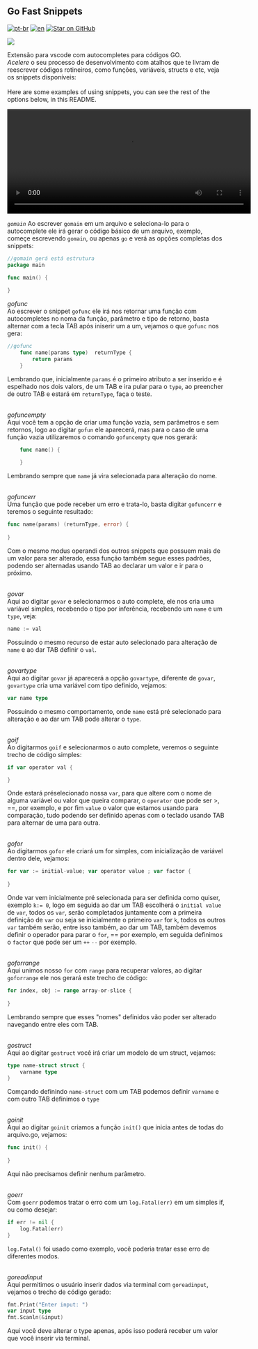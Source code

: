 ## Go Fast Snippets
[![pt-br](https://img.shields.io/badge/language-pt--br-green.svg)](https://github.com/kauemurakami/go-snippets/blob/main/README.pt-br.md)
[![en](https://img.shields.io/badge/language-en-orange.svg)](https://github.com/kauemurakami/go-snippets/blob/main/README.md)
[![Star on GitHub](https://img.shields.io/github/stars/kauemurakami/go-snippets.svg?style=flat&logo=github&colorB=deeppink&label=stars)](https://github.com/kauemurakami/get_snippets_extension)

![](gofast.png)  

Extensão para vscode com autocompletes para códigos GO.  
*Acelere* o seu processo de desenvolvimento com atalhos que te livram de reescrever códigos rotineiros, como funções, variáveis, structs e etc, veja os snippets disponíveis:<br/><br/>
Here are some examples of using snippets, you can see the rest of the options below, in this README.<br/>  

<video width="560" height="240" controls>
  <source src="./preview.mp4" type="video/mp4">
  Your browser does not support the video tag.
</video><br/>

*```gomain```*
Ao escrever ```gomain``` em um arquivo e seleciona-lo para o autocomplete ele irá gerar o código básico de um arquivo, exemplo, começe escrevendo ```gomain```, ou apenas ```go``` e verá as opções completas dos snippets:  
```go
//gomain gerá está estrutura
package main

func main() {
	
}
```  
*gofunc*  
Ao escrever o snippet ```gofunc``` ele irá nos retornar uma função com autocompletes no noma da função, parâmetro e tipo de retorno, basta alternar com a tecla TAB após iniserir um a um, vejamos o que ```gofunc``` nos gera:  
```go
//gofunc
	func name(params type)  returnType {
		return params
	}
```
Lembrando que, inicialmente ```params``` é o primeiro atributo a ser inserido e é espelhado nos dois valors, de um TAB e ira pular para o ```type```, ao preencher de outro TAB e estará em ```returnType```, faça o teste.<br/><br/>

*gofuncempty*  
Aqui você tem a opção de criar uma função vazia, sem parâmetros e sem retornos, logo ao digitar ```gofun``` ele aparecerá, mas para o caso de uma função vazia utilizaremos o comando ```gofuncempty``` que nos gerará:  
```go
	func name() {
			
	}
```
Lembrando sempre que ```name``` já vira selecionada para alteração do nome.<br/><br/>

*gofuncerr*  
Uma função que pode receber um erro e trata-lo, basta digitar ```gofuncerr``` e teremos o seguinte resultado:  
```go
func name(params) (returnType, error) {
	
}
```
Com o mesmo modus operandi dos outros snippets que possuem mais de um valor para ser alterado, essa função também segue esses padrões, podendo ser alternadas usando TAB ao declarar um valor e ir para o próximo.<br/><br/>

*govar*  
Aqui ao digitar ```govar``` e selecionarmos o auto complete, ele nos cria uma variável simples, recebendo o tipo por inferência, recebendo um ```name``` e um ```type```, veja:  
```go
name := val
```
Possuindo o mesmo recurso de estar auto selecionado para alteração de ```name``` e ao dar TAB definir o ```val```.<br/><br/>

*govartype*  
Aqui ao digitar ```govar``` já aparecerá a opção ```govartype```, diferente de ```govar```, ```govartype``` cria uma variável com tipo definido, vejamos:  
```go
var name type
```
Possuindo o mesmo comportamento, onde ```name``` está pré selecionado para alteração e ao dar um TAB pode alterar o ```type```.<br/><br/>

*goif*  
Ao digitarmos ```goif``` e selecionarmos o auto complete, veremos o seguinte trecho de código simples:  
```go
if var operator val {

}
```
Onde estará préselecionado nossa ```var```, para que altere com o nome de alguma variável ou valor que queira comparar, o ```operator``` que pode ser >, ==, por exemplo, e por fim ```value``` o valor que estamos usando para comparação, tudo podendo ser definido apenas com o teclado usando TAB para alternar de uma para outra.<br/><br/>

*gofor*  
Ao digitarmos ```gofor``` ele criará um for simples, com inicialização de variável dentro dele, vejamos:  
```go
for var := initial-value; var operator value ; var factor {
 
}
```
Onde var vem inicialmente pré selecionada para ser definida como quiser, exemplo ```k:= 0```, logo em seguida ao dar um TAB escolherá o ```initial value``` de ```var```, todos os ```var```, serão completados juntamente com a primeira definição de ```var``` ou seja se inicialmente o primeiro ```var``` for ```k```, todos os outros ```var``` também serão, entre isso também, ao dar um TAB, também devemos definir o operador para parar o ```for```, == por exemplo, em seguida definimos o ```factor``` que pode ser um ```++``` ```--``` por exemplo.<br/><br/>

*goforrange*  
Aqui unimos nosso ```for``` com ```range``` para recuperar valores, ao digitar ```goforrange``` ele nos gerará este trecho de código:  
```go
for index, obj := range array-or-slice {
				
}
```
Lembrando sempre que esses "nomes" definidos vão poder ser alterado navegando entre eles com TAB.<br/><br/>

*gostruct*  
Aqui ao digitar ```gostruct``` você irá criar um modelo de um struct, vejamos:  
```go
type name-struct struct {
	varname type
}
```
Comçando definindo ```name-struct``` com um TAB podemos definir ```varname``` e com outro TAB definimos o ```type```<br/><br/>

*goinit*  
Aqui ao digitar ```goinit``` criamos a função ```init()``` que inicia antes de todas do arquivo.go, vejamos:  
```go
func init() {
			
}
```
Aqui não precisamos definir nenhum parâmetro.<br/><br/>

*goerr*  
Com ````goerr```` podemos tratar o erro com um ```log.Fatal(err)``` em um simples if, ou como desejar:  
```go
if err != nil {
	log.Fatal(err)
}
```
```log.Fatal()``` foi usado como exemplo, você poderia tratar esse erro de diferentes modos.<br/><br/>

*goreadinput*  
Aqui permitimos o usuário inserir dados via terminal com ```goreadinput```, vejamos o trecho de código gerado:  
```go
fmt.Print("Enter input: ")
var input type
fmt.Scanln(&input)
```
Aqui você deve alterar o type apenas, após isso poderá receber um valor que você inserir via terminal.


